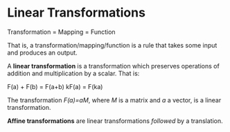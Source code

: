 # Linear Transformations

Transformation = Mapping = Function

That is, a transformation/mapping/function is a rule that takes some input and produces an output.

A **linear transformation** is a transformation which preserves operations of addition and multiplication by a scalar. That is:

F(a) + F(b) = F(a+b)
kF(a) = F(ka)

The transformation *F(a)=aM*, where *M* is a matrix and *a* a vector, is a linear transformation.

**Affine transformations** are linear transformations *followed* by a translation.